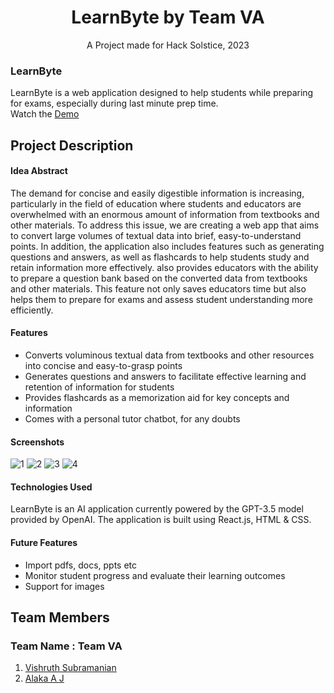 # **<div align="center">LearnByte by Team VA</div>**  
<div align="center">A Project made for Hack Solstice, 2023</div>

### LearnByte
LearnByte is a web application designed to help students while preparing for exams, especially during last minute prep time.    
Watch the [Demo](https://youtu.be/0ejyU9_C29k)

## Project Description

#### **Idea Abstract**
The demand for concise and easily digestible information is increasing, particularly in the field of education where students and educators are overwhelmed with an enormous amount of information from textbooks and other materials. To address this issue, we are creating a web app that aims to convert large volumes of textual data into brief, easy-to-understand points. In addition, the application also includes features such as generating questions and answers, as well as flashcards to help students study and retain information more effectively. also provides educators with the ability to prepare a question bank based on the converted data from textbooks and other materials. This feature not only saves educators time but also helps them to prepare for exams and assess student understanding more efficiently.

#### **Features**
- Converts voluminous textual data from textbooks and other resources into concise and easy-to-grasp points
- Generates questions and answers to facilitate effective learning and retention of information for students
- Provides flashcards as a memorization aid for key concepts and information
- Comes with a personal tutor chatbot, for any doubts

#### **Screenshots**

![1](https://user-images.githubusercontent.com/55310756/235335990-183e0c09-ce81-4642-904e-ecd13df19db4.png)
![2](https://user-images.githubusercontent.com/55310756/235335993-b0cae944-185f-4ace-82a4-c0a706eb7af5.png)
![3](https://user-images.githubusercontent.com/55310756/235335994-31ecb2e0-c173-4caa-bb52-ad0f7b67d9f2.png)
![4](https://user-images.githubusercontent.com/55310756/235335997-5f69572d-8e2c-4913-9847-f8c6f490cfcd.png)

#### **Technologies Used**
LearnByte is an AI application currently powered by the GPT-3.5 model provided by OpenAI. The application is built using React.js, HTML & CSS.   


#### **Future Features**
- Import pdfs, docs, ppts etc
- Monitor student progress and evaluate their learning outcomes
- Support for images

## Team Members
### **Team Name** : Team VA
1. [Vishruth Subramanian](https://github.com/Vishruth-S)
2. [Alaka A J](https://github.com/alaka03aj)
